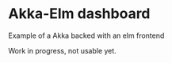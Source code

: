 # Akka-Elm dashboard

Example of a Akka backed with an elm frontend

Work in progress, not usable yet.
